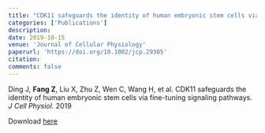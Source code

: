 ```yaml
---
title: "CDK11 safeguards the identity of human embryonic stem cells via fine‐tuning signaling pathways"
categories: ['Publications']
description: 
date: 2019-10-15
venue: 'Journal of Cellular Physiology'
paperurl: 'https://doi.org/10.1002/jcp.29305'
citation: 
comments: false
---
```


Ding J, **Fang Z**, Liu X, Zhu Z, Wen C, Wang H, et al. CDK11 safeguards the identity of human embryonic stem cells via fine-tuning signaling pathways. *J Cell Physiol.* 2019

Download [here](https://doi.org/10.1002/jcp.29305)